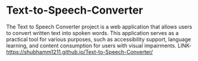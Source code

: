 # Text-to-Speech-Converter
The Text to Speech Converter project is a web application that allows users to convert written text into spoken words. This application serves as a practical tool for various purposes, such as accessibility support, language learning, and content consumption for users with visual impairments.
LINK- https://shubhamm1211.github.io/Text-to-Speech-Converter/
